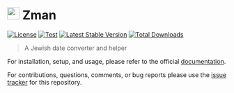 <h1>
  <img height="28" src="https://cloud.githubusercontent.com/assets/11488762/20243758/03ccc8d4-a933-11e6-8437-0657bcce791d.png">
  Zman
</h1>

[![License](https://poser.pugx.org/zman/zman/license)](//packagist.org/packages/zman/zman)
[![Test](https://github.com/zmanim/zman/actions/workflows/test.yml/badge.svg)](https://github.com/zmanim/zman/actions/workflows/test.yml)
[![Latest Stable Version](https://poser.pugx.org/zman/zman/v/stable.svg)](https://packagist.org/packages/zman/zman)
[![Total Downloads](https://img.shields.io/packagist/dt/zman/zman.svg?style=flat-square)](https://packagist.org/packages/zman/zman)

> A Jewish date converter and helper

For installation, setup, and usage, please refer to the official [documentation](https://zmanim.github.io/).

For contributions, questions, comments, or bug reports please use the [issue tracker](https://github.com/zmanim/zman/issues) for this repository.
